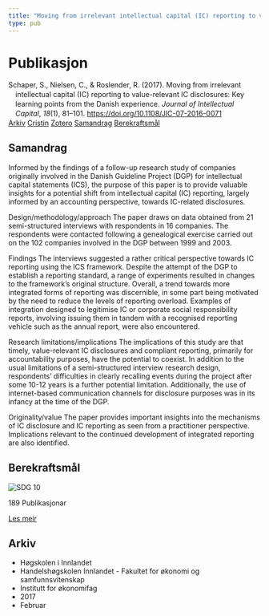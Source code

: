 ```yaml
---
title: "Moving from irrelevant intellectual capital (IC) reporting to value-relevant IC disclosures: Key learning points from the Danish experience"
type: pub
---
```

<h1>Publikasjon</h1>
<article id="csl-bib-container-TH4QXLNK" class="csl-bib-container">
  <div class="csl-bib-body" style="line-height: 1.35; padding-left: 1em; text-indent:-1em;">
  <div class="csl-entry">Schaper, S., Nielsen, C., &amp; Roslender, R. (2017). Moving from irrelevant intellectual capital (IC) reporting to value-relevant IC disclosures: Key learning points from the Danish experience. <i>Journal of Intellectual Capital</i>, <i>18</i>(1), 81&#x2013;101. <a href="https://doi.org/10.1108/JIC-07-2016-0071">https://doi.org/10.1108/JIC-07-2016-0071</a></div>
</div>
  <div class="csl-bib-buttons">
    <a href="#taxonomy-article-TH4QXLNK" class="csl-bib-button">Arkiv</a>
    <a href="https://app.cristin.no/results/show.jsf?id=1446126" alt="Cristin URL" class="csl-bib-button">Cristin</a>
    <a href="http://zotero.org/groups/5022929/items/TH4QXLNK" alt="Zotero URL" class="csl-bib-button">Zotero</a>
    <a href="#abstract-article-TH4QXLNK" class="csl-bib-button">Samandrag</a>
    <a href="#sdg-article-TH4QXLNK" class="csl-bib-button">Berekraftsmål</a>
  </div>
  <div id="csl-bib-meta-container-TH4QXLNK"></div>
</article>
<div id="csl-bib-meta-TH4QXLNK" class="csl-bib-meta">
  <article id="abstract-article-TH4QXLNK" class="abstract-article">
    <h1>Samandrag</h1>
    Informed by the findings of a follow-up research study of companies originally involved in the Danish Guideline Project (DGP) for intellectual capital statements (ICS), the purpose of this paper is to provide valuable insights for a potential shift from intellectual capital (IC) reporting, largely informed by an accounting perspective, towards IC-related disclosures. 
 
Design/methodology/approach 
The paper draws on data obtained from 21 semi-structured interviews with respondents in 16 companies. The respondents were contacted following a genealogical exercise carried out on the 102 companies involved in the DGP between 1999 and 2003. 
 
Findings 
The interviews suggested a rather critical perspective towards IC reporting using the ICS framework. Despite the attempt of the DGP to establish a reporting standard, a range of experiments resulted in changes to the framework’s original structure. Overall, a trend towards more integrated forms of reporting was discernible, in some part being motivated by the need to reduce the levels of reporting overload. Examples of integration designed to legitimise IC or corporate social responsibility reports, involving issuing them in tandem with a recognised reporting vehicle such as the annual report, were also encountered. 
 
Research limitations/implications 
The implications of this study are that timely, value-relevant IC disclosures and compliant reporting, primarily for accountability purposes, have the potential to coexist. In addition to the usual limitations of a semi-structured interview research design, respondents’ difficulties in clearly recalling events during the project after some 10-12 years is a further potential limitation. Additionally, the use of internet-based communication channels for disclosure purposes was in its infancy at the time of the DGP. 
 
Originality/value 
The paper provides important insights into the mechanisms of IC disclosure and IC reporting as seen from a practitioner perspective. Implications relevant to the continued development of integrated reporting are also identified.
  </article>
  <article id="sdg-article-TH4QXLNK" class="sdg-article">
    <h1>Berekraftsmål</h1>
    <div class="sdg-container"><div id="sdg10" class="sdg">
<img src="{{< params subfolder >}}images/sdg/sdg10_no.png" class="image" alt="SDG 10">
<div class="sdg-overlay">
<p class="sdg-publication-count"><span>189</span> Publikasjonar</p>
<p><a href="https://www.fn.no/om-fn/fns-baerekraftsmaal/mindre-ulikhet?lang=nno-NO" class="sdg-read-more">Les meir</a></p>
</div>
</div></div>
  </article>
  <article id="taxonomy-article-TH4QXLNK" class="taxonomy-article">
    <h1>Arkiv</h1>
    <ul>
      <li>Høgskolen i Innlandet</li>
      <li>Handelshøgskolen Innlandet - Fakultet for økonomi og samfunnsvitenskap</li>
      <li>Institutt for økonomifag</li>
      <li>2017</li>
      <li>Februar</li>
    </ul>
  </article>
</div>
